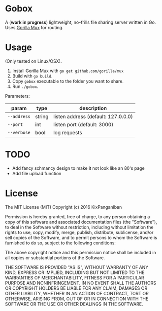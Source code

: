 Gobox
=====

A (**work in progress**) lightweight, no-frills file sharing server written in Go. Uses [Gorilla Mux](http://github.com/gorilla/mux) for routing.

Usage
=====

(Only tested on Linux/OSX).

1. Install Gorilla Mux with `go get github.com/gorilla/mux`
2. Build with `go build`.
3. Copy `gobox` executable to the folder you want to share.
4. Run `./gobox`.

Parameters:

| param | type | description |
| ----- | ---- | ----------- |
| `--address` | string | listen address (default: 127.0.0.0) |
| `--port` | int | listen port (default: 3000) |
| `--verbose` | bool | log requests | 

TODO
====

- Add fancy schmancy design to make it not look like an 80's page
- Add file upload function

License
=======

The MIT License (MIT)
Copyright (c) 2016 KixPanganiban

Permission is hereby granted, free of charge, to any person obtaining a copy of this software and associated documentation files (the "Software"), to deal in the Software without restriction, including without limitation the rights to use, copy, modify, merge, publish, distribute, sublicense, and/or sell copies of the Software, and to permit persons to whom the Software is furnished to do so, subject to the following conditions:

The above copyright notice and this permission notice shall be included in all copies or substantial portions of the Software.

THE SOFTWARE IS PROVIDED "AS IS", WITHOUT WARRANTY OF ANY KIND, EXPRESS OR IMPLIED, INCLUDING BUT NOT LIMITED TO THE WARRANTIES OF MERCHANTABILITY, FITNESS FOR A PARTICULAR PURPOSE AND NONINFRINGEMENT. IN NO EVENT SHALL THE AUTHORS OR COPYRIGHT HOLDERS BE LIABLE FOR ANY CLAIM, DAMAGES OR OTHER LIABILITY, WHETHER IN AN ACTION OF CONTRACT, TORT OR OTHERWISE, ARISING FROM, OUT OF OR IN CONNECTION WITH THE SOFTWARE OR THE USE OR OTHER DEALINGS IN THE SOFTWARE.